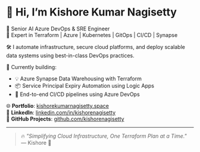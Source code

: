 # 👋 Hi, I’m Kishore Kumar Nagisetty

🚀 Senior AI Azure DevOps & SRE Engineer  
🔧 Expert in Terraform | Azure | Kubernetes | GitOps | CI/CD | Synapse

🛠 I automate infrastructure, secure cloud platforms, and deploy scalable data systems using best-in-class DevOps practices.

💼 Currently building:
- 💡 Azure Synapse Data Warehousing with Terraform
- 📦 Service Principal Expiry Automation using Logic Apps
- 🔁 End-to-end CI/CD pipelines using Azure DevOps

🌐 **Portfolio**: [kishorekumarnagisetty.space](https://kishorekumarnagisetty.space)  
🔗 **LinkedIn**: [linkedin.com/in/kishorenagisetty](https://www.linkedin.com/in/kishore-kumar-34b6e6133)  
🐙 **GitHub Projects**: [github.com/kishorenagisetty](https://github.com/kishorenagisetty)

---

> 🔥 _"Simplifying Cloud Infrastructure, One Terraform Plan at a Time."_  
> — Kishore 👑

